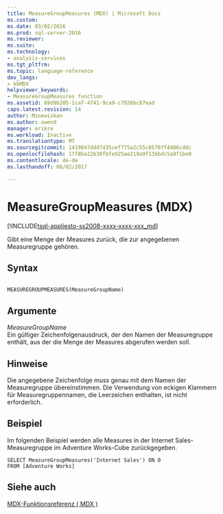 ```yaml
---
title: MeasureGroupMeasures (MDX) | Microsoft Docs
ms.custom: 
ms.date: 03/02/2016
ms.prod: sql-server-2016
ms.reviewer: 
ms.suite: 
ms.technology:
- analysis-services
ms.tgt_pltfrm: 
ms.topic: language-reference
dev_langs:
- kbMDX
helpviewer_keywords:
- MeasureGroupMeasures function
ms.assetid: 69d9b205-1ca7-4741-9ca9-c7926bc87ead
caps.latest.revision: 14
author: Minewiskan
ms.author: owend
manager: erikre
ms.workload: Inactive
ms.translationtype: MT
ms.sourcegitcommit: 1419847dd47435cef775a2c55c0578ff4406cddc
ms.openlocfilehash: 17f8ba22b30fbfe925ae219a9f13bbdc5a9f1be0
ms.contentlocale: de-de
ms.lasthandoff: 08/02/2017

---
```

# <a name="measuregroupmeasures-mdx"></a>MeasureGroupMeasures (MDX)
[!INCLUDE[tsql-appliesto-ss2008-xxxx-xxxx-xxx_md](../includes/tsql-appliesto-ss2008-xxxx-xxxx-xxx-md.md)]

  Gibt eine Menge der Measures zurück, die zur angegebenen Measuregruppe gehören.  
  
## <a name="syntax"></a>Syntax  
  
```  
  
MEASUREGROUPMEASURES(MeasureGroupName)  
```  
  
## <a name="arguments"></a>Argumente  
 *MeasureGroupName*  
 Ein gültiger Zeichenfolgenausdruck, der den Namen der Measuregruppe enthält, aus der die Menge der Measures abgerufen werden soll.  
  
## <a name="remarks"></a>Hinweise  
 Die angegebene Zeichenfolge muss genau mit dem Namen der Measuregruppe übereinstimmen. Die Verwendung von eckigen Klammern für Measuregruppennamen, die Leerzeichen enthalten, ist nicht erforderlich.  
  
## <a name="example"></a>Beispiel  
 Im folgenden Beispiel werden alle Measures in der Internet Sales-Measuregruppe im Adventure Works-Cube zurückgegeben.  
  
```  
SELECT MeasureGroupMeasures('Internet Sales') ON 0  
FROM [Adventure Works]  
```  
  
## <a name="see-also"></a>Siehe auch  
 [MDX-Funktionsreferenz &#40; MDX &#41;](../mdx/mdx-function-reference-mdx.md)  
  
  

